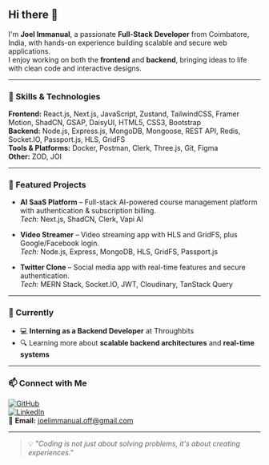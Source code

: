 ## Hi there 👋

I'm **Joel Immanual**, a passionate **Full-Stack Developer** from Coimbatore, India, with hands-on experience building scalable and secure web applications.  
I enjoy working on both the **frontend** and **backend**, bringing ideas to life with clean code and interactive designs.

---

### 🚀 Skills & Technologies
**Frontend:** React.js, Next.js, JavaScript, Zustand, TailwindCSS, Framer Motion, ShadCN, GSAP, DaisyUI, HTML5, CSS3, Bootstrap  
**Backend:** Node.js, Express.js, MongoDB, Mongoose, REST API, Redis, Socket.IO, Passport.js, HLS, GridFS  
**Tools & Platforms:** Docker, Postman, Clerk, Three.js, Git, Figma  
**Other:** ZOD, JOI

---

### 💼 Featured Projects
- **AI SaaS Platform** – Full-stack AI-powered course management platform with authentication & subscription billing.  
  *Tech:* Next.js, ShadCN, Clerk, Vapi AI

- **Video Streamer** – Video streaming app with HLS and GridFS, plus Google/Facebook login.  
  *Tech:* Node.js, Express, MongoDB, HLS, GridFS, Passport.js

- **Twitter Clone** – Social media app with real-time features and secure authentication.  
  *Tech:* MERN Stack, Socket.IO, JWT, Cloudinary, TanStack Query

---

### 📌 Currently
- 💻 **Interning as a Backend Developer** at Throughbits  
- 🔍 Learning more about **scalable backend architectures** and **real-time systems**

---

### 📫 Connect with Me
[![GitHub](https://img.shields.io/badge/GitHub-100000?style=for-the-badge&logo=github&logoColor=white)](https://github.com/Joelstoic)  
[![LinkedIn](https://img.shields.io/badge/LinkedIn-0077B5?style=for-the-badge&logo=linkedin&logoColor=white)](https://www.linkedin.com/in/joelimmanual048729246/)  
📧 **Email:** joelimmanual.off@gmail.com  

---

> 💡 *"Coding is not just about solving problems, it's about creating experiences."*
